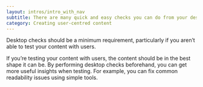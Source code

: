 ```yaml
---
layout: intros/intro_with_nav
subtitle: There are many quick and easy checks you can do from your desktop.
category: Creating user-centred content
---
```


Desktop checks should be a minimum requirement, particularly if you aren’t able to test your content with users.

If you’re testing your content with users, the content should be in the best shape it can be. By performing desktop checks beforehand, you can get more useful insights when testing. For example, you can fix common readability issues using simple tools.
